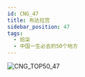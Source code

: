 ```yaml
---
id: CNG_47
title: 布达拉宫
sidebar_position: 47
tags:
  - 拾柒
  - 中国一生必去的50个地方
---
```

![CNG_TOP50_47](/img/love/CNG_TOP50/47.jpeg)
